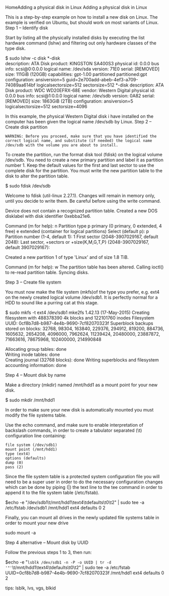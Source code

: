 
HomeAdding a physical disk in Linux
Adding a physical disk in Linux

This is a step-by-step example on how to install a new disk on Linux. The example is verified on Ubuntu, but should work on most variants of Linux.
Step 1 – Identify disk

Start by listing all the physically installed disks by executing the list hardware command (lshw) and filtering out only hardware classes of the type disk.

$ sudo lshw -c disk
  *-disk                  
       description: ATA Disk
       product: KINGSTON SA400S3
       physical id: 0.0.0
       bus info: scsi@0:0.0.0
       logical name: /dev/sda
       version: 71E0
       serial: [REMOVED]
       size: 111GiB (120GB)
       capabilities: gpt-1.00 partitioned partitioned:gpt
       configuration: ansiversion=5 guid=2e700add-abeb-4ef3-a709-74089aa614bf
       logicalsectorsize=512 sectorsize=512
  *-disk
       description: ATA Disk
       product: WDC WD20EFRX-68E
       vendor: Western Digital
       physical id: 0.0.0
       bus info: scsi@1:0.0.0
       logical name: /dev/sdb
       version: 0A82
       serial: [REMOVED]
       size: 1863GiB (2TB)
       configuration: ansiversion=5 logicalsectorsize=512 sectorsize=4096

In this example, the physical Western Digital disk i have installed on the computer has been given the logical name /dev/sdb by Linux.
Step 2 – Create disk partition

    WARNING: Before you proceed, make sure that you have identified the correct logical name, and substitute (if needed) the logical name /dev/sdb with the volume you are about to install.

To create the partition, run the format disk tool (fdisk) on the logical volume /dev/sdb. You need to create a new primary partition and label it as partition number 1. Keep the default values for the first and last sector to use the complete disk for the partition. You must write the new partition table to the disk to alter the partition table.

$ sudo fdisk /dev/sdb 

Welcome to fdisk (util-linux 2.27.1).
Changes will remain in memory only, until you decide to write them.
Be careful before using the write command.

Device does not contain a recognized partition table.
Created a new DOS disklabel with disk identifier 0xebba21e6.

Command (m for help): n
Partition type
   p   primary (0 primary, 0 extended, 4 free)
   e   extended (container for logical partitions)
Select (default p): p
Partition number (1-4, default 1): 1
First sector (2048-3907029167, default 2048): 
Last sector, +sectors or +size{K,M,G,T,P} (2048-3907029167, default 3907029167): 

Created a new partition 1 of type 'Linux' and of size 1.8 TiB.

Command (m for help): w
The partition table has been altered.
Calling ioctl() to re-read partition table.
Syncing disks.

Step 3 – Create file system

You must now make the file system (mkfs)of the type you prefer, e.g. ext4 on the newly created logical volume /dev/sdb1. It is perfectly normal for a HDD to sound like a purring cat at this stage.

$ sudo mkfs -t ext4 /dev/sdb1
mke2fs 1.42.13 (17-May-2015)
Creating filesystem with 488378390 4k blocks and 122101760 inodes
Filesystem UUID: 0cf8b7d8-b987-4e4b-9690-7cf82070323f
Superblock backups stored on blocks: 
	32768, 98304, 163840, 229376, 294912, 819200, 884736, 1605632, 2654208, 
	4096000, 7962624, 11239424, 20480000, 23887872, 71663616, 78675968, 
	102400000, 214990848

Allocating group tables: done                            
Writing inode tables: done                            
Creating journal (32768 blocks): done
Writing superblocks and filesystem accounting information: done

Step 4 – Mount disk by name

Make a directory (mkdir) named /mnt/hdd1 as a mount point for your new disk.

$ sudo mkdir /mnt/hdd1

In order to make sure your new disk is automatically mounted you must modify the file systems table.

Use the echo command, and make sure to enable interpretation of backslash commands, in order to create a tabulator separated (\t) configuration line containing:

    file system (/dev/sdb1)
    mount point (/mnt/hdd1)
    type (ext4)
    options (defaults)
    dump (0)
    pass (2)

Since the file system table is a protected system configuration file you will need to be a super user in order to do the necessary configuration changes which can be done by piping (|) the text line to the  tee command in order to append it to the file system table (/etc/fstab).

$echo -e "/dev/sdb1\t/mnt/hdd1\text4\tdefaults\t0\t2" | sudo tee -a /etc/fstab
/dev/sdb1 /mnt/hdd1 ext4 defaults 0 2

Finally, you can mount all drives in the newly updated file systems table in order to mount your new drive

sudo mount -a

Step 4 alternative – Mount disk by UUID

Follow the previous steps 1 to 3, then run:

$echo -e "`lsblk /dev/sdb1 -n -P -o UUID | tr -d '"'`\t/mnt/hdd1\text4\tdefaults\t0\t2" | sudo tee -a /etc/fstab
UUID=0cf8b7d8-b987-4e4b-9690-7cf82070323f /mnt/hdd1 ext4 defaults 0 2

tips: lsblk, lvs, vgs, blkid
